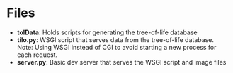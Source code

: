# Files
-   **tolData**:   Holds scripts for generating the tree-of-life database
-   **tilo.py**:   WSGI script that serves data from the tree-of-life database. <br>
    Note: Using WSGI instead of CGI to avoid starting a new process for each request.
-   **server.py**: Basic dev server that serves the WSGI script and image files
